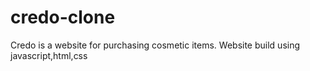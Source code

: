 # credo-clone
Credo is a website for purchasing cosmetic items. Website build using javascript,html,css
